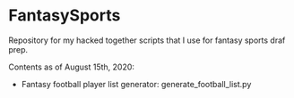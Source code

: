 # FantasySports
Repository for my hacked together scripts that I use for fantasy sports draf prep.

Contents as of August 15th, 2020:
  - Fantasy football player list generator: generate\_football\_list.py

